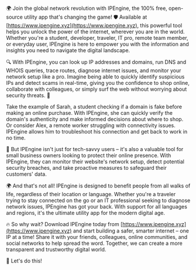 🌍 Join the global network revolution with IPEngine, the 100% free, open-source utility app that's changing the game! 🛡️ Available at [https://www.ipengine.xyz](https://www.ipengine.xyz), this powerful tool helps you unlock the power of the internet, wherever you are in the world. Whether you're a student, developer, traveler, IT pro, remote team member, or everyday user, IPEngine is here to empower you with the information and insights you need to navigate the digital landscape.

🔍 With IPEngine, you can look up IP addresses and domains, run DNS and WHOIS queries, trace routes, diagnose internet issues, and monitor your network setup like a pro. Imagine being able to quickly identify suspicious IPs and detect scams in real-time, giving you the confidence to shop online, collaborate with colleagues, or simply surf the web without worrying about security threats. 🚀

Take the example of Sarah, a student checking if a domain is fake before making an online purchase. With IPEngine, she can quickly verify the domain's authenticity and make informed decisions about where to shop. Or consider Alex, a remote worker struggling with connectivity issues. IPEngine allows him to troubleshoot his connection and get back to work in no time.

📡 But IPEngine isn't just for tech-savvy users – it's also a valuable tool for small business owners looking to protect their online presence. With IPEngine, they can monitor their website's network setup, detect potential security breaches, and take proactive measures to safeguard their customers' data.

🌍 And that's not all! IPEngine is designed to benefit people from all walks of life, regardless of their location or language. Whether you're a traveler trying to stay connected on the go or an IT professional seeking to diagnose network issues, IPEngine has got your back. With support for all languages and regions, it's the ultimate utility app for the modern digital age.

🔥 So why wait? Download IPEngine today from [https://www.ipengine.xyz](https://www.ipengine.xyz) and start building a safer, smarter internet – one IP at a time! Share it with your friends, colleagues, online communities, and social networks to help spread the word. Together, we can create a more transparent and trustworthy digital world.

🚀 Let's do this!